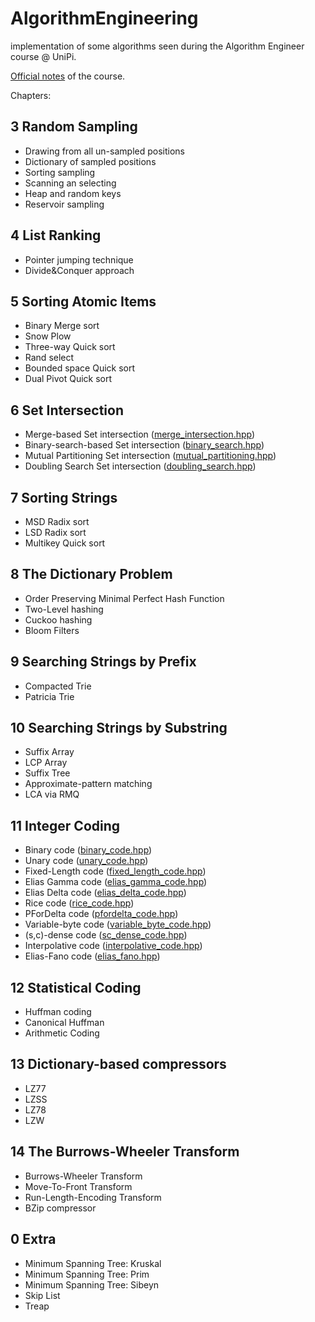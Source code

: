 # AlgorithmEngineering

implementation of some algorithms seen during the Algorithm Engineer course @ UniPi.

[Official notes](http://didawiki.di.unipi.it/lib/exe/fetch.php/magistraleinformaticanetworking/ae/ae2017/main_2.pdf) of the course.

Chapters:

3 Random Sampling
------------------

- Drawing from all un-sampled positions
- Dictionary of sampled positions
- Sorting sampling
- Scanning an selecting
- Heap and random keys
- Reservoir sampling

4 List Ranking
------------------
 
- Pointer jumping technique
- Divide&Conquer approach

5 Sorting Atomic Items
------------------
 
- Binary Merge sort
- Snow Plow
- Three-way Quick sort
- Rand select
- Bounded space Quick sort
- Dual Pivot Quick sort

6 Set Intersection
------------------
 
- Merge-based Set intersection ([merge_intersection.hpp](Chap.06/merge_intersection.hpp))
- Binary-search-based Set intersection ([binary_search.hpp](Chap.06/binary_search_intersection.hpp))
- Mutual Partitioning Set intersection ([mutual_partitioning.hpp](Chap.06/mutual_partitioning.hpp))
- Doubling Search Set intersection ([doubling_search.hpp](Chap.06/doubling_search.hpp))

7 Sorting Strings
------------------
 
- MSD Radix sort
- LSD Radix sort
- Multikey Quick sort

8 The Dictionary Problem
------------------
 
- Order Preserving Minimal Perfect Hash Function
- Two-Level hashing 
- Cuckoo hashing
- Bloom Filters

9 Searching Strings by Prefix
------------------
 
- Compacted Trie
- Patricia Trie 

10 Searching Strings by Substring
------------------
 
- Suffix Array 
- LCP Array 
- Suffix Tree
- Approximate-pattern matching
- LCA via RMQ

11 Integer Coding
------------------
 
- Binary code ([binary_code.hpp](Chap.11/binary_code.hpp))
- Unary code ([unary_code.hpp](Chap.11/unary_code.hpp))
- Fixed-Length code ([fixed_length_code.hpp](Chap.11/fixed_length_code.hpp))
- Elias Gamma code ([elias_gamma_code.hpp](Chap.11/elias_gamma_code.hpp))
- Elias Delta code ([elias_delta_code.hpp](Chap.11/elias_delta_code.hpp))
- Rice code ([rice_code.hpp](Chap.11/rice_code.hpp))
- PForDelta code ([pfordelta_code.hpp](Chap.11/pfordelta_code.hpp))
- Variable-byte code ([variable_byte_code.hpp](Chap.11/variable_byte_code.hpp))
- (s,c)-dense code ([sc_dense_code.hpp](Chap.11/sc_dense_code.hpp))
- Interpolative code ([interpolative_code.hpp](Chap.11/interpolative_code.hpp))
- Elias-Fano code ([elias_fano.hpp](Chap.11/elias_fano.hpp))

12 Statistical Coding
------------------
 
- Huffman coding
- Canonical Huffman
- Arithmetic Coding

13 Dictionary-based compressors
------------------
 
- LZ77
- LZSS
- LZ78
- LZW

14 The Burrows-Wheeler Transform
------------------
 
- Burrows-Wheeler Transform
- Move-To-Front Transform
- Run-Length-Encoding Transform
- BZip compressor

0 Extra
------------------
 
- Minimum Spanning Tree: Kruskal
- Minimum Spanning Tree: Prim
- Minimum Spanning Tree: Sibeyn
- Skip List
- Treap

